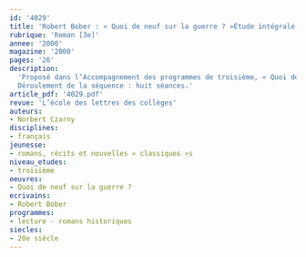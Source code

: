 ```yaml
---
id: '4029'
title: 'Robert Bober : « Quoi de neuf sur la guerre ? »Étude intégrale (séquence)'
rubrique: 'Roman [3e]'
annee: '2000'
magazine: '2000'
pages: '26'
description: 
  'Proposé dans l’Accompagnement des programmes de troisième, « Quoi de neuf sur la guerre ? » est un roman pour lequel les pistes d’exploitation sont nombreuses. On peut l’envisager dans un cadre interdisciplinaire, avec le professeur d’histoire. On peut aussi l’étudier dans le cadre du cours de français, comme roman contemporain mettant en œuvre diverses techniques et procédés, à commencer par la multiplicité des points de vue et le relativisme qu’elle induit. L’étude proposée ici combine ces approches. Les procédés sont analysés pour autant qu’ils éclairent l’arrière-plan historique. Dans ce roman pudique et émouvant, l’événement central est la Seconde Guerre mondiale. Pourtant, le conflit dévastateur qui a décimé la communauté juive n’apparaît que de façon indirecte ou elliptique. Dans l’atelier de confection qui sert de cadre essentiel au roman, ses conséquences seules se perçoivent. Ce lieu unique et le mode de communication qu’il suppose, la conversation, permettent de lire ce roman comme une pièce de théâtre. Mais aussi de comprendre le désir de dire, de transmettre, pour montrer que la vie a repris ses droits et, avec elle, le désir d’être heureux.
  Déroulement de la séquence : huit séances.'
article_pdf: '4029.pdf'
revue: 'L’école des lettres des collèges'
auteurs:
- Norbert Czarny
disciplines:
- français
jeunesse:
- romans, récits et nouvelles « classiques »s
niveau_etudes:
- troisième
oeuvres:
- Quoi de neuf sur la guerre ?
ecrivains:
- Robert Bober
programmes:
- lecture - romans historiques
siecles:
- 20e siècle
---
```

